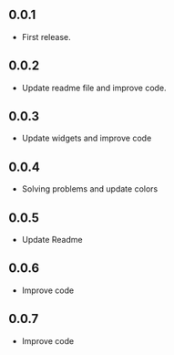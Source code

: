 ## 0.0.1

* First release.

## 0.0.2

* Update readme file and improve code.

## 0.0.3

* Update widgets and improve code

## 0.0.4

* Solving problems and update colors

## 0.0.5

* Update Readme

## 0.0.6

* Improve code

## 0.0.7

* Improve code